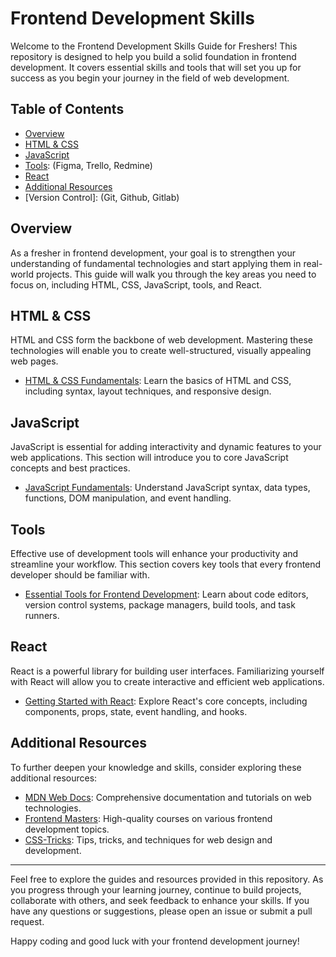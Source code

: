 # Frontend Development Skills

Welcome to the Frontend Development Skills Guide for Freshers! This repository is designed to help you build a solid foundation in frontend development. It covers essential skills and tools that will set you up for success as you begin your journey in the field of web development.

## Table of Contents

- [Overview](#overview)
- [HTML & CSS](html-css.md)
- [JavaScript](javascript.md)
- [Tools](tools.md): (Figma, Trello, Redmine)
- [React](react.md)
- [Additional Resources](#additional-resources)
- [Version Control]: (Git, Github, Gitlab)

## Overview

As a fresher in frontend development, your goal is to strengthen your understanding of fundamental technologies and start applying them in real-world projects. This guide will walk you through the key areas you need to focus on, including HTML, CSS, JavaScript, tools, and React.

## HTML & CSS

HTML and CSS form the backbone of web development. Mastering these technologies will enable you to create well-structured, visually appealing web pages.

- [HTML & CSS Fundamentals](html-css.md): Learn the basics of HTML and CSS, including syntax, layout techniques, and responsive design.

## JavaScript

JavaScript is essential for adding interactivity and dynamic features to your web applications. This section will introduce you to core JavaScript concepts and best practices.

- [JavaScript Fundamentals](javascript.md): Understand JavaScript syntax, data types, functions, DOM manipulation, and event handling.

## Tools

Effective use of development tools will enhance your productivity and streamline your workflow. This section covers key tools that every frontend developer should be familiar with.

- [Essential Tools for Frontend Development](tools.md): Learn about code editors, version control systems, package managers, build tools, and task runners.

## React

React is a powerful library for building user interfaces. Familiarizing yourself with React will allow you to create interactive and efficient web applications.

- [Getting Started with React](react.md): Explore React's core concepts, including components, props, state, event handling, and hooks.

## Additional Resources

To further deepen your knowledge and skills, consider exploring these additional resources:

- [MDN Web Docs](https://developer.mozilla.org/en-US/): Comprehensive documentation and tutorials on web technologies.
- [Frontend Masters](https://frontendmasters.com/): High-quality courses on various frontend development topics.
- [CSS-Tricks](https://css-tricks.com/): Tips, tricks, and techniques for web design and development.

---

Feel free to explore the guides and resources provided in this repository. As you progress through your learning journey, continue to build projects, collaborate with others, and seek feedback to enhance your skills. If you have any questions or suggestions, please open an issue or submit a pull request.

Happy coding and good luck with your frontend development journey!
